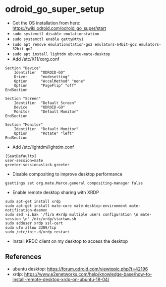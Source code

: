 # odroid_go_super_setup

- Get the OS installation from here: https://wiki.odroid.com/odroid_go_super/start 
- `sudo systemctl disable emulationstation`
- `sudo systemctl enable getty@tty1`
- `sudo apt remove emulationstation-go2 emulators-64bit-go2 emulators-32bit-go2`
- `sudo apt install lightdm ubuntu-mate-desktop`
- Add /etc/X11/xorg.conf
```
Section "Device"
	Identifier	"ODROID-GO"
	Driver		"modesetting"
	Option		"AccelMethod" "none"
	Option		"PageFlip" "off"
EndSection

Section "Screen"
	Identifier	"Default Screen"
	Device		"ODROID-GO"
	Monitor		"Default Monitor"
EndSection

Section "Monitor"
	Identifier	"Default Monitor"
	Option		"Rotate" "left"
EndSection
```
- Add /etc/lightdm/lightdm.conf
```
[SeatDefaults]
user-session=mate
greeter-session=slick-greeter
```
- Disable compositing to improve desktop performance
```
gsettings set org.mate.Marco.general compositing-manager false
```
- Enable remote desktop sharing with XRDP
```
sudo apt-get install xrdp
sudo apt-get install mate-core mate-desktop-environment mate-notification-daemon
sudo sed -i.bak '/fi/a #xrdp multiple users configuration \n mate-session \n' /etc/xrdp/startwm.sh
sudo adduser xrdp ssl-cert  
sudo ufw allow 3389/tcp
sudo /etc/init.d/xrdp restart
```
- Install KRDC client on my desktop to access the desktop

## References
- ubuntu desktop: https://forum.odroid.com/viewtopic.php?t=42196
- xrdp: https://www.e2enetworks.com/help/knowledge-base/how-to-install-remote-desktop-xrdp-on-ubuntu-18-04/
